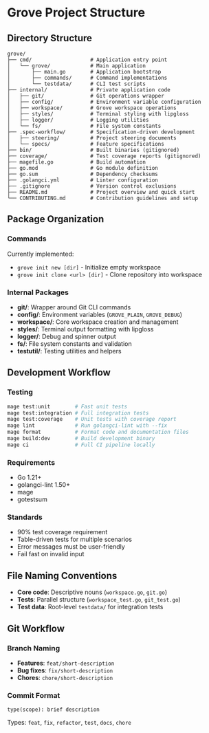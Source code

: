 # Grove Project Structure

## Directory Structure

```
grove/
├── cmd/                   # Application entry point
│   └── grove/             # Main application
│       ├── main.go        # Application bootstrap
│       ├── commands/      # Command implementations
│       └── testdata/      # CLI test scripts
├── internal/              # Private application code
│   ├── git/               # Git operations wrapper
│   ├── config/            # Environment variable configuration
│   ├── workspace/         # Grove workspace operations
│   ├── styles/            # Terminal styling with lipgloss
│   ├── logger/            # Logging utilities
│   └── fs/                # File system constants
├── .spec-workflow/        # Specification-driven development
│   ├── steering/          # Project steering documents
│   └── specs/             # Feature specifications
├── bin/                   # Built binaries (gitignored)
├── coverage/              # Test coverage reports (gitignored)
├── magefile.go            # Build automation
├── go.mod                 # Go module definition
├── go.sum                 # Dependency checksums
├── .golangci.yml          # Linter configuration
├── .gitignore             # Version control exclusions
├── README.md              # Project overview and quick start
└── CONTRIBUTING.md        # Contribution guidelines and setup
```

## Package Organization

### Commands

Currently implemented:

-   `grove init new [dir]` - Initialize empty workspace
-   `grove init clone <url> [dir]` - Clone repository into workspace

### Internal Packages

-   **git/**: Wrapper around Git CLI commands
-   **config/**: Environment variables (`GROVE_PLAIN`, `GROVE_DEBUG`)
-   **workspace/**: Core workspace creation and management
-   **styles/**: Terminal output formatting with lipgloss
-   **logger/**: Debug and spinner output
-   **fs/**: File system constants and validation
-   **testutil/**: Testing utilities and helpers

## Development Workflow

### Testing

```bash
mage test:unit        # Fast unit tests
mage test:integration # Full integration tests
mage test:coverage    # Unit tests with coverage report
mage lint             # Run golangci-lint with --fix
mage format           # Format code and documentation files
mage build:dev        # Build development binary
mage ci               # Full CI pipeline locally
```

### Requirements

-   Go 1.21+
-   golangci-lint 1.50+
-   mage
-   gotestsum

### Standards

-   90% test coverage requirement
-   Table-driven tests for multiple scenarios
-   Error messages must be user-friendly
-   Fail fast on invalid input

## File Naming Conventions

-   **Core code**: Descriptive nouns (`workspace.go`, `git.go`)
-   **Tests**: Parallel structure (`workspace_test.go`, `git_test.go`)
-   **Test data**: Root-level `testdata/` for integration tests

## Git Workflow

### Branch Naming

-   **Features**: `feat/short-description`
-   **Bug fixes**: `fix/short-description`
-   **Chores**: `chore/short-description`

### Commit Format

```
type(scope): brief description
```

Types: `feat`, `fix`, `refactor`, `test`, `docs`, `chore`
